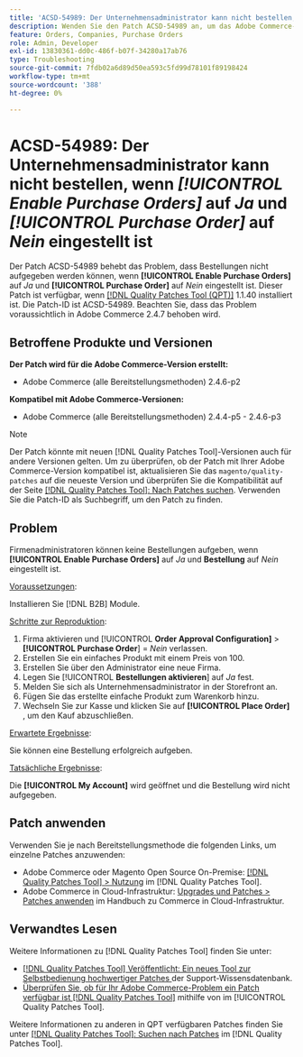 ```yaml
---
title: 'ACSD-54989: Der Unternehmensadministrator kann nicht bestellen, wenn [!UICONTROL Enable Purchase Orders] auf „Ja“ und [!UICONTROL Purchase Order] auf „Nein“ gesetzt ist'
description: Wenden Sie den Patch ACSD-54989 an, um das Adobe Commerce-Problem zu beheben, bei dem der Unternehmensadministrator keine Bestellungen aufgeben kann, wenn [!UICONTROL Enable Purchase Orders] auf „Ja“ und [!UICONTROL Purchase Order] auf „Nein“ gesetzt ist.
feature: Orders, Companies, Purchase Orders
role: Admin, Developer
exl-id: 13830361-dd0c-486f-b07f-34280a17ab76
type: Troubleshooting
source-git-commit: 7fdb02a6d89d50ea593c5fd99d78101f89198424
workflow-type: tm+mt
source-wordcount: '388'
ht-degree: 0%

---
```


# ACSD-54989: Der Unternehmensadministrator kann nicht bestellen, wenn *[!UICONTROL Enable Purchase Orders]* auf *Ja* und *[!UICONTROL Purchase Order]* auf *Nein* eingestellt ist

Der Patch ACSD-54989 behebt das Problem, dass Bestellungen nicht aufgegeben werden können, wenn **[!UICONTROL Enable Purchase Orders]** auf *Ja* und **[!UICONTROL Purchase Order]** auf *Nein* eingestellt ist. Dieser Patch ist verfügbar, wenn [[!DNL Quality Patches Tool (QPT)]](https://experienceleague.adobe.com/en/docs/commerce-operations/tools/quality-patches-tool/quality-patches-tool-to-self-serve-quality-patches) 1.1.40 installiert ist. Die Patch-ID ist ACSD-54989. Beachten Sie, dass das Problem voraussichtlich in Adobe Commerce 2.4.7 behoben wird.

## Betroffene Produkte und Versionen

**Der Patch wird für die Adobe Commerce-Version erstellt:**

* Adobe Commerce (alle Bereitstellungsmethoden) 2.4.6-p2

**Kompatibel mit Adobe Commerce-Versionen:**

* Adobe Commerce (alle Bereitstellungsmethoden) 2.4.4-p5 - 2.4.6-p3

>[!NOTE]
>
>Der Patch könnte mit neuen [!DNL Quality Patches Tool]-Versionen auch für andere Versionen gelten. Um zu überprüfen, ob der Patch mit Ihrer Adobe Commerce-Version kompatibel ist, aktualisieren Sie das `magento/quality-patches` auf die neueste Version und überprüfen Sie die Kompatibilität auf der Seite [[!DNL Quality Patches Tool]: Nach Patches suchen](https://experienceleague.adobe.com/tools/commerce-quality-patches/index.html). Verwenden Sie die Patch-ID als Suchbegriff, um den Patch zu finden.

## Problem

Firmenadministratoren können keine Bestellungen aufgeben, wenn **[!UICONTROL Enable Purchase Orders]** auf *Ja* und **Bestellung** auf *Nein* eingestellt ist.

<u>Voraussetzungen</u>:

Installieren Sie [!DNL B2B] Module.

<u>Schritte zur Reproduktion</u>:

1. Firma aktivieren und [!UICONTROL **Order Approval Configuration]** > **[!UICONTROL Purchase Order**] = *Nein* verlassen.
1. Erstellen Sie ein einfaches Produkt mit einem Preis von 100.
1. Erstellen Sie über den Administrator eine neue Firma.
1. Legen Sie [!UICONTROL **Bestellungen aktivieren**] auf *Ja* fest.
1. Melden Sie sich als Unternehmensadministrator in der Storefront an.
1. Fügen Sie das erstellte einfache Produkt zum Warenkorb hinzu.
1. Wechseln Sie zur Kasse und klicken Sie auf **[!UICONTROL Place Order]** , um den Kauf abzuschließen.

<u>Erwartete Ergebnisse</u>:

Sie können eine Bestellung erfolgreich aufgeben.

<u>Tatsächliche Ergebnisse</u>:

Die **[!UICONTROL My Account]** wird geöffnet und die Bestellung wird nicht aufgegeben.

## Patch anwenden

Verwenden Sie je nach Bereitstellungsmethode die folgenden Links, um einzelne Patches anzuwenden:

* Adobe Commerce oder Magento Open Source On-Premise: [[!DNL Quality Patches Tool] > Nutzung](/help/tools/quality-patches-tool/usage.md) im [!DNL Quality Patches Tool].
* Adobe Commerce in Cloud-Infrastruktur: [Upgrades und Patches > Patches anwenden](https://experienceleague.adobe.com/docs/commerce-cloud-service/user-guide/develop/upgrade/apply-patches.html) im Handbuch zu Commerce in Cloud-Infrastruktur.

## Verwandtes Lesen

Weitere Informationen zu [!DNL Quality Patches Tool] finden Sie unter:

* [[!DNL Quality Patches Tool] Veröffentlicht: Ein neues Tool zur Selbstbedienung hochwertiger Patches ](https://experienceleague.adobe.com/en/docs/commerce-operations/tools/quality-patches-tool/quality-patches-tool-to-self-serve-quality-patches) der Support-Wissensdatenbank.
* [Überprüfen Sie, ob für Ihr Adobe Commerce-Problem ein Patch verfügbar ist [!DNL Quality Patches Tool]](/help/tools/quality-patches-tool/patches-available-in-qpt/check-patch-for-magento-issue-with-magento-quality-patches.md) mithilfe von im [!UICONTROL Quality Patches Tool].


Weitere Informationen zu anderen in QPT verfügbaren Patches finden Sie unter [[!DNL Quality Patches Tool]: Suchen nach Patches](https://experienceleague.adobe.com/tools/commerce-quality-patches/index.html) im [!DNL Quality Patches Tool].
